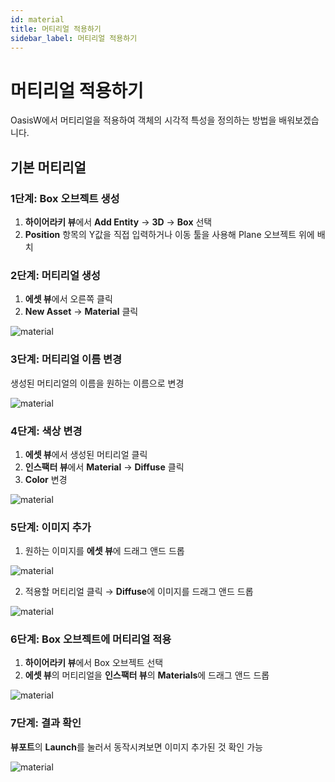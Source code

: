 ```yaml
---
id: material
title: 머티리얼 적용하기
sidebar_label: 머티리얼 적용하기
---
```


# 머티리얼 적용하기

OasisW에서 머티리얼을 적용하여 객체의 시각적 특성을 정의하는 방법을 배워보겠습니다.

## 기본 머티리얼

### 1단계: Box 오브젝트 생성

1. **하이어라키 뷰**에서 **Add Entity** → **3D** → **Box** 선택
2. **Position** 항목의 Y값을 직접 입력하거나 이동 툴을 사용해 Plane 오브젝트 위에 배치

### 2단계: 머티리얼 생성

1. **에셋 뷰**에서 오른쪽 클릭
2. **New Asset** → **Material** 클릭

![material](/img/tutorial/3_1.png)

### 3단계: 머티리얼 이름 변경

생성된 머티리얼의 이름을 원하는 이름으로 변경

![material](/img/tutorial/3_2.png)

### 4단계: 색상 변경

1. **에셋 뷰**에서 생성된 머티리얼 클릭
2. **인스팩터 뷰**에서 **Material** → **Diffuse** 클릭
3. **Color** 변경

![material](/img/tutorial/3_3.png)

### 5단계: 이미지 추가

1. 원하는 이미지를 **에셋 뷰**에 드래그 앤드 드롭

![material](/img/tutorial/3_4.png)

2. 적용할 머티리얼 클릭 → **Diffuse**에 이미지를 드래그 앤드 드롭

![material](/img/tutorial/3_5.png)

### 6단계: Box 오브젝트에 머티리얼 적용

1. **하이어라키 뷰**에서 Box 오브젝트 선택
2. **에셋 뷰**의 머티리얼을 **인스팩터 뷰**의 **Materials**에 드래그 앤드 드롭

![material](/img/tutorial/3_6.png)

### 7단계: 결과 확인

**뷰포트**의 **Launch**를 눌러서 동작시켜보면 이미지 추가된 것 확인 가능

![material](/img/tutorial/3_7.png)

